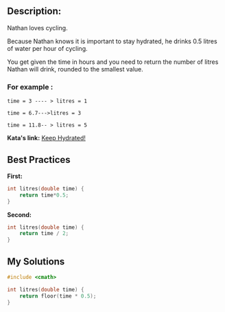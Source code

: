 ## Description:

Nathan loves cycling.

Because Nathan knows it is important to stay hydrated, he drinks 0.5 litres of water per hour of cycling.

You get given the time in hours and you need to return the number of litres Nathan will drink, rounded to the smallest value.

### For example :

    time = 3 ---- > litres = 1

    time = 6.7--->litres = 3

    time = 11.8-- > litres = 5

**Kata's link:** [Keep Hydrated!](https://www.codewars.com/kata/582cb0224e56e068d800003c/cpp)

## Best Practices

**First:**
```cpp
int litres(double time) {
    return time*0.5;
}
```

**Second:**
```cpp
int litres(double time) {
    return time / 2;
}
```

## My Solutions
```cpp
#include <cmath>

int litres(double time) {
    return floor(time * 0.5);
}
```